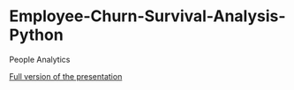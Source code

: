 # Employee-Churn-Survival-Analysis-Python
People Analytics

[Full version of the presentation](https://github.com/zz2641/Employee-Churn-Survival-Analysis-Python/blob/main/Survival%20Analysis_Employee%20Churn%20.pdf)
